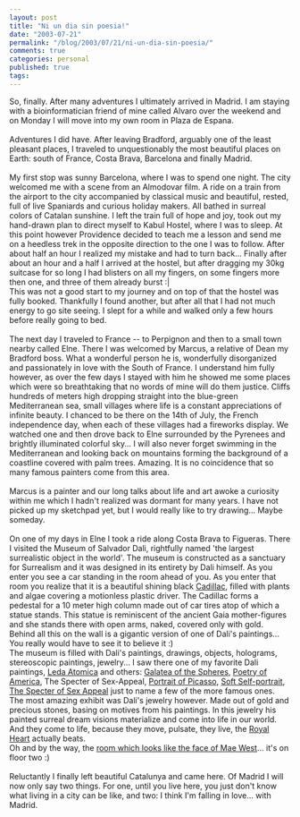 ```yaml
---
layout: post
title: "Ni un dia sin poesia!"
date: "2003-07-21"
permalink: "/blog/2003/07/21/ni-un-dia-sin-poesia/"
comments: true
categories: personal
published: true
tags: 
---
```


So, finally. After many adventures I ultimately arrived in Madrid. I am staying with a bioinformatician friend of mine called Alvaro over the weekend and on Monday I will move into my own room in Plaza de Espana.<br /><br />Adventures I did have. After leaving Bradford, arguably one of the least pleasant places, I traveled to unquestionably the most beautiful places on Earth: south of France, Costa Brava, Barcelona and finally Madrid.<br /><br />My first stop was sunny Barcelona, where I was to spend one night. The city welcomed me with a scene from an Almodovar film. A ride on a train from the airport to the city accompanied by classical music and beautiful, rested, full of live Spaniards and curious holiday makers. All bathed in surreal colors of Catalan sunshine. I left the train full of hope and joy, took out my hand-drawn plan to direct myself to Kabul Hostel, where I was to sleep.  At this point however Providence decided to teach me a lesson and send me on a heedless trek in the opposite direction to the one I was to follow. After about half an hour I realized my mistake and had to turn back... Finally after about an hour and a half I arrived at the hostel, but after dragging my 30kg suitcase for so long I had blisters on all my fingers, on some fingers more then one, and three of them already burst :|<br />This was not a good start to my journey and on top of that the hostel was fully booked. Thankfully I found another, but after all that I had not much energy to go site seeing. I slept for a while and walked only a few hours before really going to bed.<br /><br />The next day I traveled to France -- to Perpignon and  then to a small town nearby called Elne. There I was welcomed by Marcus, a relative of Dean my Bradford boss. What a wonderful person he is, wonderfully disorganized and passionately in love with the South of France. I understand him fully however, as over the few days I stayed with him he showed me some places which were so breathtaking that no words of mine will do them justice. Cliffs hundreds of meters high dropping straight into the blue-green Mediterranean sea, small villages where life is a constant appreciations of infinite beauty. I chanced to be there on the 14th of July, the French independence day, when each of these villages had a fireworks display. We watched one and then drove back to Elne surrounded by the Pyrenees and brightly illuminated colorful sky... I will also never forget swimming in the Mediterranean and looking back on mountains forming the background of a coastline covered with palm trees. Amazing. It is no coincidence that so many famous painters come from this area.<br /><br />Marcus is a painter and our long talks about life and art awoke a curiosity within me which I hadn't realized was dormant for many years. I have not picked up my sketchpad yet, but I would really like to try drawing... Maybe someday. <br /><br />On one of my days in Elne I took a ride along Costa Brava to Figueras. There I visited the Museum of Salvador Dali, rightfully named 'the largest surrealistic object in the world'. The museum is constructed as a sanctuary for Surrealism and it was designed in its entirety by Dali himself. As you enter you see a car standing in the room ahead of you. As you enter that room you realize that it is a beautiful shining black <A HREF="http://dali.karelia.ru/images/works/1936_02.jpg">Cadillac</A>, filled with plants and algae covering a motionless plastic driver. The Cadillac forms a pedestal for a 10 meter high column made out of car tires atop of which a statue stands. This statue is reminiscent of the ancient Gaia mother-figures and she stands there with open arms, naked, covered only with gold. Behind all this on the wall is a gigantic version of one of Dali's paintings... You really would have to see it to believe it :)<br />The museum is filled with Dali's paintings, drawings, objects, holograms, stereoscopic paintings, jewelry... I saw there one of my favorite Dali paintings, <A HREF="http://dali.karelia.ru/images/works/1949_01.jpg">Leda Atomica</A> and others: <A HREF="http://dali.karelia.ru/images/works/1952_03.jpg">Galatea of the Spheres</A>, <A HREF="http://dali.karelia.ru/images/works/1943_02.jpg">Poetry of America</A>, The Specter of Sex-Appeal, <A HREF="http://dali.karelia.ru/images/works/1947_03.jpg">Portrait of Picasso</A>, <A HREF="http://dali.karelia.ru/images/works/1941_04.jpg">Soft Self-portrait</A>, <A HREF="http://dali.karelia.ru/images/works/1934_17.jpg">The Specter of Sex Appeal</A> just to name a few of the more famous ones. The most amazing exhibit was Dali's jewelry however. Made out of gold and precious stones, basing on motives from his paintings. In this jewelry his painted surreal dream visions materialize and come into life in our world. And they come to life, because they move, pulsate, they live, the <A HREF="http://dali.karelia.ru/images/works/1953_01.jpg">Royal Heart</A> actually beats.<br />Oh and by the way, the <a href="http://dali.karelia.ru/images/works/1935_03.jpg">room which looks like the face of Mae West</a>... it's on floor two :)<br /><br />Reluctantly I finally left beautiful Catalunya and came here. Of Madrid I will now only say two things. For one, until you live here, you just don't know what living in a city can be like, and two: I think I'm falling in love... with Madrid.